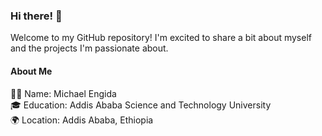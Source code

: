 ### Hi there! 👋

Welcome to my GitHub repository! I'm excited to share a bit about myself and the projects I'm passionate about.<br>

#### About Me<br>
👨‍💻 Name: Michael Engida<br>
🎓 Education: Addis Ababa Science and Technology University<br>
🌍 Location: Addis Ababa, Ethiopia<br>

